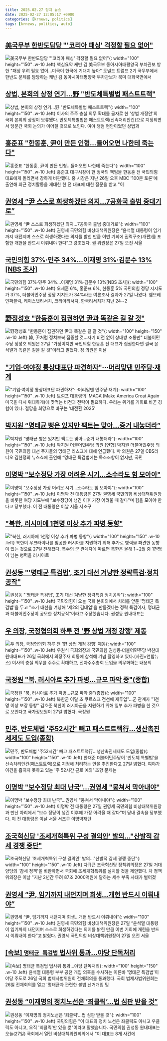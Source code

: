 ```yaml
---
title: 2025.02.27 정치 뉴스
date: 2025-02-27 12:05:17 +0900
categories: [krnews, politics]
tags: [krnews, politics, auto]
---
```

## [美국무부 한반도담당 "'코리아 패싱' 걱정할 필요 없어"](https://n.news.naver.com/mnews/article/079/0003996602)

![美국무부 한반도담당 "'코리아 패싱' 걱정할 필요 없어"](https://mimgnews.pstatic.net/image/origin/079/2025/02/27/3996602.jpg?type=nf220_150){: width="100" height="150" .w-10 .left}
핵심요약 케빈 김 美국무부 동아시아태평양국 부차관보 방한 "패싱 우려 필요 없어…미국이 한국에 기대치 높아" 도널드 트럼프 2기 국무부에서 한반도 문제를 담당하는 케빈 김 동아시아태평양국 부차관보가 북미 대화국면에서

## [상법, 본회의 상정 연기…野 "반도체특별법 패스트트랙"](https://n.news.naver.com/mnews/article/277/0005553026)

![상법, 본회의 상정 연기…野 "반도체특별법 패스트트랙"](https://mimgnews.pstatic.net/image/origin/277/2025/02/27/5553026.jpg?type=nf220_150){: width="100" height="150" .w-10 .left}
이사의 주주 충실 의무 확대를 골자로 한 '상법 개정안'의 국회 본회의 상정이 보류됐다. 반도체특별법은 패스트트랙(신속처리안건)으로 지정되면서 당분간 국회 논의가 이어질 것으로 보인다. 여야 쟁점 현안이었던 상법과

## [홍준표 "한동훈, 尹이 만든 인형…들어오면 나한테 죽는다"](https://n.news.naver.com/mnews/article/025/0003423495)

![홍준표 "한동훈, 尹이 만든 인형…들어오면 나한테 죽는다"](https://mimgnews.pstatic.net/image/origin/025/2025/02/27/3423495.jpg?type=nf220_150){: width="100" height="150" .w-10 .left}
홍준표 대구시장이 현 정국의 책임을 한동훈 전 국민의힘 대표에게 돌리면서 강하게 비판했다. 홍 시장은 지난 26일 오후 MBC '100분 토론'에 출연해 최근 정치활동을 재대한 한 전 대표에 대한 질문을 받고 "이

## [권영세 “尹 스스로 희생하겠단 의지…7공화국 출범 중대기로”](https://n.news.naver.com/mnews/article/009/0005450751)

![권영세 “尹 스스로 희생하겠단 의지…7공화국 출범 중대기로”](https://mimgnews.pstatic.net/image/origin/009/2025/02/27/5450751.jpg?type=nf220_150){: width="100" height="150" .w-10 .left}
권영세 국민의힘 비상대책위원장은 “윤석열 대통령이 임기까지 내던지며 스스로 희생하겠다는 의지를 밝힌 만큼 이번 기회에 권력구조(개편)를 포함한 개헌을 반드시 이뤄내야 한다”고 강조했다. 권 위원장은 27일 오전 서울

## [국민의힘 37%·민주 34%…이재명 31%·김문수 13%[NBS 조사]](https://n.news.naver.com/mnews/article/001/0015236961)

![국민의힘 37%·민주 34%…이재명 31%·김문수 13%[NBS 조사]](https://mimgnews.pstatic.net/image/origin/001/2025/02/27/15236961.jpg?type=nf220_150){: width="100" height="150" .w-10 .left}
오세훈 6%, 홍준표 6%, 한동훈 5% 국민의힘 정당 지지도가 37%, 더불어민주당 정당 지지도가 34%라는 여론조사 결과가 27일 나왔다. 엠브레인퍼블릭, 케이스탯리서치, 코리아리서치, 한국리서치가 지난 24∼2

## [野정성호 "한동훈이 집권하면 尹과 똑같은 길 갈 것"](https://n.news.naver.com/mnews/article/001/0015236620)

![野정성호 "한동훈이 집권하면 尹과 똑같은 길 갈 것"](https://mimgnews.pstatic.net/image/origin/001/2025/02/27/15236620.jpg?type=nf220_150){: width="100" height="150" .w-10 .left}
韓, 尹처럼 정치보복 집중할 것…자기 비전 없이 상대방 조롱만" 더불어민주당 정성호 의원은 27일 "가정이지만 국민의힘 한동훈 전 대표가 집권한다면 결국 윤석열과 똑같은 길을 갈 것"이라고 말했다. 정 의원은 이날

## ["기업·여야정 통상대표단 파견하자"···머리맞댄 민주당·재계](https://n.news.naver.com/mnews/article/008/0005159119)

!["기업·여야정 통상대표단 파견하자"···머리맞댄 민주당·재계](https://mimgnews.pstatic.net/image/origin/008/2025/02/27/5159119.jpg?type=nf220_150){: width="100" height="150" .w-10 .left}
트럼프 대통령의 'MAGA'(Make America Great Again·미국을 다시 위대하게)에 맞먹는 비전과 전략이 필요하다. 우리는 위기를 기회로 바꾼 경험이 있다. 절망을 희망으로 바꾸는 '대전환 2025'

## [박지원 “명태균 뻥은 있지만 팩트는 맞아…증거 내놓더라”](https://n.news.naver.com/mnews/article/016/0002434899)

![박지원 “명태균 뻥은 있지만 팩트는 맞아…증거 내놓더라”](https://mimgnews.pstatic.net/image/origin/016/2025/02/27/2434899.jpg?type=nf220_150){: width="100" height="150" .w-10 .left}
박지원 더불어민주당 의원 [연합] 박지원 더불어민주당 의원이 국민의힘 대선 주자들의 명태균 리스크에 대해 언급했다. 박 의원은 27일 CBS라디오 김현정의 뉴스쇼에 출연해 “명태균 특검법에는 독소조항이 없지만, 국민

## [이명박 "보수정당 가장 어려운 시기…소수라도 힘 모아야"](https://n.news.naver.com/mnews/article/003/0013091636)

![이명박 "보수정당 가장 어려운 시기…소수라도 힘 모아야"](https://mimgnews.pstatic.net/image/origin/003/2025/02/27/13091636.jpg?type=nf220_150){: width="100" height="150" .w-10 .left}
이명박 전 대통령은 27일 권영세 국민의힘 비상대책위원장을 비롯한 여당 지도부에 "보수정당이 생긴 이후 가장 어려울 때 같다"며 힘을 모아야 한다고 당부했다. 이 전 대통령은 이날 서울 서초구

## ["북한, 러시아에 1천명 이상 추가 파병 동향"](https://n.news.naver.com/mnews/article/001/0015236488)

!["북한, 러시아에 1천명 이상 추가 파병 동향"](https://mimgnews.pstatic.net/image/origin/001/2025/02/27/15236488.jpg?type=nf220_150){: width="100" height="150" .w-10 .left}
북한이 우크라이나를 침공한 러시아를 지원하기 위해 추가로 병력을 파견한 동향이 있는 것으로 27일 전해졌다. 복수의 군 관계자에 따르면 북한은 올해 1∼2월 중 1천명이 넘는 병력을 러시아로

## [권성동 "'명태균 특검법', 조기 대선 겨냥한 정략특검·정치공작"](https://n.news.naver.com/mnews/article/214/0001408027)

![권성동 "'명태균 특검법', 조기 대선 겨냥한 정략특검·정치공작"](https://mimgnews.pstatic.net/image/origin/214/2025/02/27/1408027.jpg?type=nf220_150){: width="100" height="150" .w-10 .left}
국민의힘이 오늘 국회 본회의에서 처리를 앞둔 '명태균 특검법'을 두고 "조기 대선을 겨냥해 '제2의 김대업'을 만들겠다는 정략 특검이자, 명태균과 더불어민주당이 공모한 정치공작"이라고 주장했습니다. 권성동 원내대표는

## [우 의장, 국정협의회 하루 전 '野 상법 개정 강행' 제동](https://n.news.naver.com/mnews/article/018/0005952538)

![우 의장, 국정협의회 하루 전 '野 상법 개정 강행' 제동](https://mimgnews.pstatic.net/image/origin/018/2025/02/27/5952538.jpg?type=nf220_150){: width="100" height="150" .w-10 .left}
우원식 국회의장과 국민의힘 권성동·더불어민주당 박찬대 원내대표가 26일 국회에서 의장주재 회동에 참석해 기념 촬영하고 있다.(사진=연합뉴스) 이사의 충실 의무를 주주로 확대하고, 전자주주총회 도입을 의무화하는 내용의

## [국정원 "북, 러시아로 추가 파병…규모 파악 중"(종합)](https://n.news.naver.com/mnews/article/001/0015237070)

![국정원 "북, 러시아로 추가 파병…규모 파악 중"(종합)](https://mimgnews.pstatic.net/image/origin/001/2025/02/27/15237070.jpg?type=nf220_150){: width="100" height="150" .w-10 .left}
북한군 이달 초 쿠르스크 전선에 재투입"…군 관계자 "1천명 이상 보강 동향" 김호준 북한이 러시아군을 지원하기 위해 일부 추가 파병을 한 것으로 보인다고 국가정보원이 27일 밝혔다. 국정원

## [민주, 반도체법 '주52시간' 빼고 패스트트랙行…생산촉진세제도 도입(종합)](https://n.news.naver.com/mnews/article/421/0008101152)

![민주, 반도체법 '주52시간' 빼고 패스트트랙行…생산촉진세제도 도입(종합)](https://mimgnews.pstatic.net/image/origin/421/2025/02/27/8101152.jpg?type=nf220_150){: width="100" height="150" .w-10 .left}
한재준 더불어민주당이 '반도체 특별법'을 신속처리안건(패스트트랙)으로 지정해 처리하는 안을 추진한다고 27일 밝혔다. 여야가 이견을 좁히지 못하고 있는 '주 52시간 근로 예외' 조항 문제는

## [이명박 "보수정당 최대 난국"…권영세 "뭉쳐서 막아내야"](https://n.news.naver.com/mnews/article/421/0008101251)

![이명박 "보수정당 최대 난국"…권영세 "뭉쳐서 막아내야"](https://mimgnews.pstatic.net/image/origin/421/2025/02/27/8101251.jpg?type=nf220_150){: width="100" height="150" .w-10 .left}
이명박 전 대통령은 27일 권영세 국민의힘 비상대책위원장과 만난 자리에서 "보수 정당이 생긴 이후에 가장 어려울 때 같다"며 당내 결속을 당부했다. 이 전 대통령은 이날 서울 서초구 이명박재단

## [조국혁신당 '조세개혁특위 구성 결의안' 발의…"산발적 감세 경쟁 중단"](https://n.news.naver.com/mnews/article/003/0013091542)

![조국혁신당 '조세개혁특위 구성 결의안' 발의…"산발적 감세 경쟁 중단"](https://mimgnews.pstatic.net/image/origin/003/2025/02/27/13091542.jpg?type=nf220_150){: width="100" height="150" .w-10 .left}
차규근 조국혁신당 정책위의장은 27일 거대 양당의 '감세 정책'을 비판하면서 국회에 조세개혁특위를 설치할 것을 제안했다. 차 정책위의장은 이날 "지난 2년간 무려 87조 2000억원에 달하는 세수 부족 사태가 벌어졌

## [권영세 “尹, 임기까지 내던지며 희생…개헌 반드시 이뤄내야”](https://n.news.naver.com/mnews/article/018/0005952336)

![권영세 “尹, 임기까지 내던지며 희생…개헌 반드시 이뤄내야”](https://mimgnews.pstatic.net/image/origin/018/2025/02/27/5952336.jpg?type=nf220_150){: width="100" height="150" .w-10 .left}
권영세 국민의힘 비상대책위원장은 27일 “윤석열 대통령이 임기까지 내던지며 스스로 희생하겠다는 의지를 밝힌 만큼 이번 기회에 개헌을 반드시 이뤄내야 한다”고 밝혔다. 권영세 국민의힘 비상대책위원장이 27일 오전 서울

## [[속보] `명태균 특검법` 법사위 통과…야당 단독처리](https://n.news.naver.com/mnews/article/029/0002938008)

![[속보] `명태균 특검법` 법사위 통과…야당 단독처리](https://mimgnews.pstatic.net/image/origin/029/2025/02/26/2938008.jpg?type=nf220_150){: width="100" height="150" .w-10 .left}
윤석열 대통령 부부 공천 개입 의혹을 수사하는 이른바 '명태균 특검법'이 야당 주도로 26일 국회 법제사법위원회 전체회의를 통과했다. 국회 법제사법위원회는 26일 전체회의를 열고 '명태균과 관련한 불법 선거개입 및

## [권성동 “이재명의 정치노선은 ‘죄클릭’…법 심판 받을 것”](https://n.news.naver.com/mnews/article/056/0011901163)

![권성동 “이재명의 정치노선은 ‘죄클릭’…법 심판 받을 것”](https://mimgnews.pstatic.net/image/origin/056/2025/02/27/11901163.jpg?type=nf220_150){: width="100" height="150" .w-10 .left}
국민의힘은 "이 대표의 정치 노선은 좌클릭도 아니고 우클릭도 아니고, 오직 '죄클릭'만 있을 뿐"이라고 말했습니다. 국민의힘 권성동 원내대표는 오늘(27일) 국회에서 열린 비상대책위원회의에서 "이 대표는 8개 사건에

